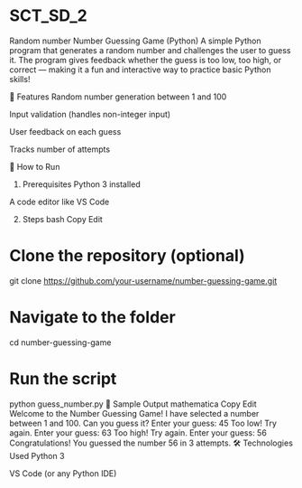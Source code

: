 # SCT_SD_2
Random number 
Number Guessing Game (Python)
A simple Python program that generates a random number and challenges the user to guess it. The program gives feedback whether the guess is too low, too high, or correct — making it a fun and interactive way to practice basic Python skills!

🧠 Features
Random number generation between 1 and 100

Input validation (handles non-integer input)

User feedback on each guess

Tracks number of attempts

🚀 How to Run
1. Prerequisites
Python 3 installed

A code editor like VS Code

2. Steps
bash
Copy
Edit
# Clone the repository (optional)
git clone https://github.com/your-username/number-guessing-game.git

# Navigate to the folder
cd number-guessing-game

# Run the script
python guess_number.py
📸 Sample Output
mathematica
Copy
Edit
Welcome to the Number Guessing Game!
I have selected a number between 1 and 100. Can you guess it?
Enter your guess: 45
Too low! Try again.
Enter your guess: 63
Too high! Try again.
Enter your guess: 56
Congratulations! You guessed the number 56 in 3 attempts.
🛠️ Technologies Used
Python 3

VS Code (or any Python IDE)

